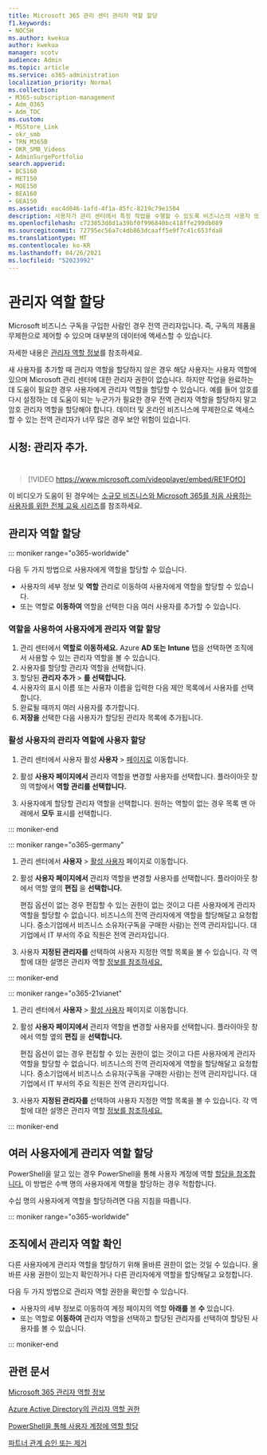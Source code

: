 ```yaml
---
title: Microsoft 365 관리 센터 관리자 역할 할당
f1.keywords:
- NOCSH
ms.author: kwekua
author: kwekua
manager: scotv
audience: Admin
ms.topic: article
ms.service: o365-administration
localization_priority: Normal
ms.collection:
- M365-subscription-management
- Adm_O365
- Adm_TOC
ms.custom:
- MSStore_Link
- okr_smb
- TRN_M365B
- OKR_SMB_Videos
- AdminSurgePortfolio
search.appverid:
- BCS160
- MET150
- MOE150
- BEA160
- GEA150
ms.assetid: eac4d046-1afd-4f1a-85fc-8219c79e1504
description: 사용자가 관리 센터에서 특정 작업을 수행할 수 있도록 비즈니스의 사용자 또는 여러 사용자에게 관리자 역할을 할당하는 방법을 설명합니다.
ms.openlocfilehash: c723053d8d1a39bf0f996840bc418ffe299db089
ms.sourcegitcommit: 72795ec56a7c4db863dcaaff5e9f7c41c653fda8
ms.translationtype: MT
ms.contentlocale: ko-KR
ms.lasthandoff: 04/26/2021
ms.locfileid: "52023992"
---
```

# <a name="assign-admin-roles"></a>관리자 역할 할당

Microsoft 비즈니스 구독을 구입한 사람인 경우 전역 관리자입니다. 즉, 구독의 제품을 무제한으로 제어할 수 있으며 대부분의 데이터에 액세스할 수 있습니다.

자세한 내용은 [관리자 역할 정보](about-admin-roles.md)를 참조하세요.

새 사용자를 추가할 때 관리자 역할을 할당하지 않은 경우 해당  사용자는 사용자 역할에 있으며 Microsoft 관리 센터에 대한 관리자 권한이 없습니다. 하지만 작업을 완료하는 데 도움이 필요한 경우 사용자에게 관리자 역할을 할당할 수 있습니다. 예를 들어 암호를 다시 설정하는 데 도움이 되는 누군가가 필요한 경우 전역 관리자 역할을 할당하지 말고 암호 관리자 역할을 할당해야 합니다. 데이터 및 온라인 비즈니스에 무제한으로 액세스할 수 있는 전역 관리자가 너무 많은 경우 보안 위험이 있습니다.

## <a name="watch-add-an-adminbrbr"></a>시청: 관리자 추가.<br><br>

> [!VIDEO https://www.microsoft.com/videoplayer/embed/RE1FOfO] 

이 비디오가 도움이 된 경우에는 [소규모 비즈니스와 Microsoft 365를 처음 사용하는 사용자를 위한 전체 교육 시리즈](../../business-video/index.yml)를 참조하세요.

## <a name="assign-admin-roles"></a>관리자 역할 할당 

::: moniker range="o365-worldwide"

다음 두 가지 방법으로 사용자에게 역할을 할당할 수 있습니다.

- 사용자의 세부 정보 및 **역할** 관리로 이동하여 사용자에게 역할을 할당할 수 있습니다.
- 또는 역할로 **이동하여** 역할을 선택한 다음 여러 사용자를 추가할 수 있습니다.

### <a name="assign-admin-roles-to-users-using-roles"></a>역할을 사용하여 사용자에게 관리자 역할 할당

1. 관리 센터에서 **역할로 이동하세요.** Azure **AD 또는** **Intune** 탭을 선택하면 조직에서 사용할 수 있는 관리자 역할을 볼 수 있습니다.
2. 사용자를 할당할 관리자 역할을 선택합니다.
3. 할당된 **관리자 추가** > **를 선택합니다.**
4. 사용자의 표시 이름  또는 사용자 이름을 입력한 다음 제안 목록에서 사용자를 선택합니다.
5. 완료될 때까지 여러 사용자를 추가합니다.
6. **저장을** 선택한 다음 사용자가 할당된 관리자 목록에 추가됩니다.

### <a name="assign-a-user-to-an-admin-role-from-active-users"></a>활성 사용자의 관리자 역할에 사용자 할당

1. 관리 센터에서 사용자 활성 **사용자** > [페이지로](https://go.microsoft.com/fwlink/p/?linkid=834822) 이동합니다.

2. 활성 **사용자 페이지에서** 관리자 역할을 변경할 사용자를 선택합니다. 플라이아웃 창의 역할에서 **역할** **관리를 선택합니다.**

3. 사용자에게 할당할 관리자 역할을 선택합니다. 원하는 역할이 없는 경우 목록 맨 아래에서 **모두** 표시를 선택합니다.

::: moniker-end

::: moniker range="o365-germany"

1. 관리 센터에서 **사용자** > <a href="https://go.microsoft.com/fwlink/p/?linkid=847686" target="_blank">활성 사용자</a> 페이지로 이동합니다.

2. 활성 **사용자 페이지에서** 관리자 역할을 변경할 사용자를 선택합니다. 플라이아웃 창에서 역할 옆의 **편집** 을 **선택합니다.** 

    편집 옵션이 없는 경우  편집할 수 있는 권한이 없는 것이고 다른 사용자에게 관리자 역할을 할당할 수 없습니다. 비즈니스의 전역 관리자에게 역할을 할당해달고 요청합니다. 중소기업에서 비즈니스 소유자(구독을 구매한 사람)는 전역 관리자입니다. 대기업에서 IT 부서의 주요 직원은 전역 관리자입니다.

3. 사용자 **지정된 관리자를** 선택하여 사용자 지정한 역할 목록을 볼 수 있습니다. 각 역할에 대한 설명은 관리자 역할 [정보를 참조하세요.](about-admin-roles.md)

::: moniker-end

::: moniker range="o365-21vianet"

1. 관리 센터에서 **사용자** > <a href="https://go.microsoft.com/fwlink/p/?linkid=850628" target="_blank">활성 사용자</a> 페이지로 이동합니다.

2. 활성 **사용자 페이지에서** 관리자 역할을 변경할 사용자를 선택합니다. 플라이아웃 창에서 역할 옆의 **편집** 을 **선택합니다.**

    편집 옵션이 없는 경우  편집할 수 있는 권한이 없는 것이고 다른 사용자에게 관리자 역할을 할당할 수 없습니다. 비즈니스의 전역 관리자에게 역할을 할당해달고 요청합니다. 중소기업에서 비즈니스 소유자(구독을 구매한 사람)는 전역 관리자입니다. 대기업에서 IT 부서의 주요 직원은 전역 관리자입니다.

3. 사용자 **지정된 관리자를** 선택하여 사용자 지정한 역할 목록을 볼 수 있습니다. 각 역할에 대한 설명은 관리자 역할 [정보를 참조하세요.](about-admin-roles.md)

::: moniker-end

## <a name="assign-admin-roles-to-multiple-users"></a>여러 사용자에게 관리자 역할 할당

PowerShell을 알고 있는 경우 PowerShell을 통해 사용자 계정에 역할 [할당을 참조합니다.](../../enterprise/assign-roles-to-user-accounts-with-microsoft-365-powershell.md) 이 방법은 수백 명의 사용자에게 역할을 할당하는 경우 적합합니다.
  
수십 명의 사용자에게 역할을 할당하려면 다음 지침을 따릅니다.

::: moniker range="o365-worldwide"

## <a name="check-admin-roles-in-your-organization"></a>조직에서 관리자 역할 확인

다른 사용자에게 관리자 역할을 할당하기 위해 올바른 권한이 없는 것일 수 있습니다. 올바른 사용 권한이 있는지 확인하거나 다른 관리자에게 역할을 할당해달고 요청합니다.

다음 두 가지 방법으로 관리자 역할 권한을 확인할 수 있습니다.

- 사용자의 세부 정보로 이동하여 계정 페이지의 역할 **아래를** 볼 **수** 있습니다.
- 또는 역할로 **이동하여** 관리자 역할을 선택하고 할당된 관리자를 선택하여 할당된 사용자를 볼 수 있습니다.

::: moniker-end

## <a name="related-articles"></a>관련 문서

[Microsoft 365 관리자 역할 정보](about-admin-roles.md)

[Azure Active Directory의 관리자 역할 권한](/azure/active-directory/users-groups-roles/directory-assign-admin-roles#available-roles)

[PowerShell을 통해 사용자 계정에 역할 할당](../../enterprise/assign-roles-to-user-accounts-with-microsoft-365-powershell.md)

[파트너 관계 승인 또는 제거](../misc/add-partner.md)
